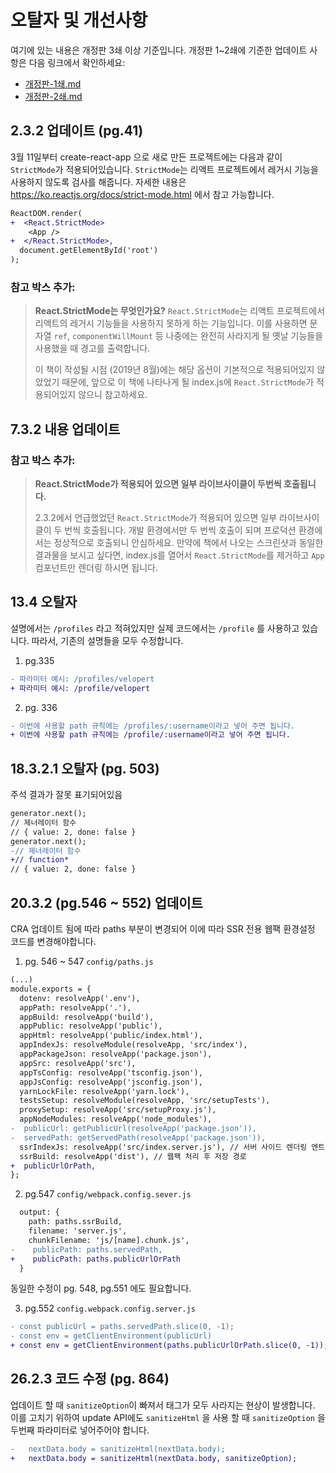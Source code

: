 # 오탈자 및 개선사항

여기에 있는 내용은 개정판 3쇄 이상 기준입니다.
개정판 1~2쇄에 기준한 업데이트 사항은 다음 링크에서 확인하세요: 

- [개정판-1쇄.md](https://github.com/velopert/learning-react/blob/master/_old_corrections/%EA%B0%9C%EC%A0%95%ED%8C%90-1%EC%87%84.md)
- [개정판-2쇄.md](https://github.com/velopert/learning-react/blob/master/_old_corrections/%EA%B0%9C%EC%A0%95%ED%8C%90-2%EC%87%84.md)

## 2.3.2 업데이트 (pg.41)

3월 11일부터 create-react-app 으로 새로 만든 프로젝트에는 다음과 같이 `StrictMode`가 적용되어있습니다. `StrictMode`는 리액트 프로젝트에서 레거시 기능을 사용하지 않도록 검사를 해줍니다. 자세한 내용은 https://ko.reactjs.org/docs/strict-mode.html 에서 참고 가능합니다.


```diff
ReactDOM.render(
+  <React.StrictMode>
    <App />
+  </React.StrictMode>,
  document.getElementById('root')
);
```


### 참고 박스 추가:

> **React.StrictMode는 무엇인가요?**
> `React.StrictMode`는 리액트 프로젝트에서 리액트의 레거시 기능들을 사용하지 못하게 하는 기능입니다. 이를 사용하면 문자열 `ref`, `componentWillMount` 등 나중에는 완전히 사라지게 될 옛날 기능들을 사용했을 때 경고를 출력합니다. 
>
> 이 책이 작성될 시점 (2019년 8월)에는 해당 옵션이 기본적으로 적용되어있지 않았었기 때문에, 앞으로 이 책에 나타나게 될 index.js에 `React.StrictMode`가 적용되어있지 않으니 참고하세요.

## 7.3.2 내용 업데이트

### 참고 박스 추가:

> **React.StrictMode가 적용되어 있으면 일부 라이브사이클이 두번씩 호출됩니다.**
>
> 2.3.2에서 언급했었던 `React.StrictMode`가 적용되어 있으면 일부 라이브사이클이 두 번씩 호출됩니다. 개발 환경에서만 두 번씩 호출이 되며 프로덕션 환경에서는 정상적으로 호출되니 안심하세요. 만약에 책에서 나오는 스크린샷과 동일한 결과물을 보시고 싶다면, index.js를 열어서 `React.StrictMode`를 제거하고 `App` 컴포넌트만 렌더링 하시면 됩니다.

## 13.4 오탈자

설명에서는 `/profiles` 라고 적혀있지만 실제 코드에서는 `/profile` 를 사용하고 있습니다. 따라서, 기존의 설명들을 모두 수정합니다.

1. pg.335
```diff
- 파라미터 예시: /profiles/velopert
+ 파라미터 예시: /profile/velopert
```

2. pg. 336
```diff
- 이번에 사용할 path 규칙에는 /profiles/:username이라고 넣어 주면 됩니다.
+ 이번에 사용할 path 규칙에는 /profile/:username이라고 넣어 주면 됩니다.
```

## 18.3.2.1 오탈자 (pg. 503)

주석 결과가 잘못 표기되어있음

```diff
generator.next();
// 제너레이터 함수
// { value: 2, done: false }
generator.next();
-// 제너레이터 함수
+// function*
// { value: 2, done: false }
```

## 20.3.2 (pg.546 ~ 552) 업데이트

CRA 업데이트 됨에 따라 paths 부분이 변경되어 이에 따라 SSR 전용 웹팩 환경설정 코드를 변경해야합니다.

1. pg. 546 ~ 547 `config/paths.js`

```diff
(...)
module.exports = {
  dotenv: resolveApp('.env'),
  appPath: resolveApp('.'),
  appBuild: resolveApp('build'),
  appPublic: resolveApp('public'),
  appHtml: resolveApp('public/index.html'),
  appIndexJs: resolveModule(resolveApp, 'src/index'),
  appPackageJson: resolveApp('package.json'),
  appSrc: resolveApp('src'),
  appTsConfig: resolveApp('tsconfig.json'),
  appJsConfig: resolveApp('jsconfig.json'),
  yarnLockFile: resolveApp('yarn.lock'),
  testsSetup: resolveModule(resolveApp, 'src/setupTests'),
  proxySetup: resolveApp('src/setupProxy.js'),
  appNodeModules: resolveApp('node_modules'),
-  publicUrl: getPublicUrl(resolveApp('package.json')),
-  servedPath: getServedPath(resolveApp('package.json')),
  ssrIndexJs: resolveApp('src/index.server.js'), // 서버 사이드 렌더링 엔트리
  ssrBuild: resolveApp('dist'), // 웹팩 처리 후 저장 경로
+  publicUrlOrPath,
};
```


2. pg.547 `config/webpack.config.sever.js`

```diff
  output: {
    path: paths.ssrBuild,
    filename: 'server.js',
    chunkFilename: 'js/[name].chunk.js',
-    publicPath: paths.servedPath,
+    publicPath: paths.publicUrlOrPath
  }
```

동일한 수정이 pg. 548, pg.551 에도 필요합니다.

3. pg.552 `config.webpack.config.server.js`

```diff
- const publicUrl = paths.servedPath.slice(0, -1);
- const env = getClientEnvironment(publicUrl)
+ const env = getClientEnvironment(paths.publicUrlOrPath.slice(0, -1));
```


## 26.2.3 코드 수정 (pg. 864)

업데이트 할 때 `sanitizeOption`이 빠져서 태그가 모두 사라지는 현상이 발생합니다. 이를 고치기 위하여 update API에도 `sanitizeHtml` 을 사용 할 때 `sanitizeOption` 을 두번째 파라미터로 넣어주어야 합니다.

```diff
-   nextData.body = sanitizeHtml(nextData.body);
+   nextData.body = sanitizeHtml(nextData.body, sanitizeOption);
```


